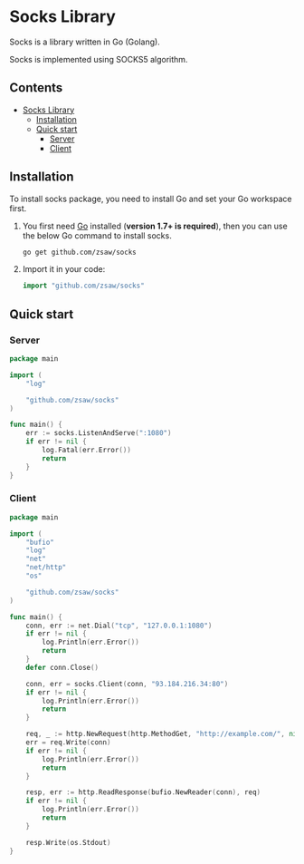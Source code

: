 # Socks Library

Socks is a library written in Go (Golang).

Socks is implemented using SOCKS5 algorithm.

## Contents

- [Socks Library](#socks-library)
  - [Installation](#installation)
  - [Quick start](#quick-start)
    - [Server](#server)
    - [Client](#client)

## Installation

To install socks package, you need to install Go and set your Go workspace first.

1. You first need [Go](https://golang.org/) installed (**version 1.7+ is required**), then you can use the below Go command to install socks.

    ```sh
    go get github.com/zsaw/socks
    ```

2. Import it in your code:

    ```go
    import "github.com/zsaw/socks"
    ```

## Quick start

### Server
```go
package main

import (
    "log"

    "github.com/zsaw/socks"
)

func main() {
    err := socks.ListenAndServe(":1080")
	if err != nil {
		log.Fatal(err.Error())
		return
	}
}
```

### Client
```go
package main

import (
    "bufio"
    "log"
    "net"
    "net/http"
    "os"

    "github.com/zsaw/socks"
)

func main() {
    conn, err := net.Dial("tcp", "127.0.0.1:1080")
    if err != nil {
        log.Println(err.Error())
        return
    }
    defer conn.Close()

    conn, err = socks.Client(conn, "93.184.216.34:80")
    if err != nil {
        log.Println(err.Error())
        return
    }

    req, _ := http.NewRequest(http.MethodGet, "http://example.com/", nil)
    err = req.Write(conn)
    if err != nil {
        log.Println(err.Error())
        return
    }

    resp, err := http.ReadResponse(bufio.NewReader(conn), req)
    if err != nil {
        log.Println(err.Error())
        return
    }

    resp.Write(os.Stdout)
}
```
